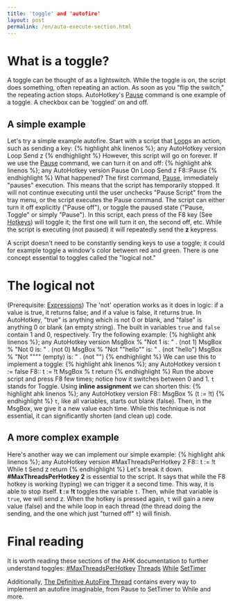 ```yaml
---
title: 'toggle' and 'autofire'
layout: post
permalink: /en/auto-execute-section.html
---
```


# What is a toggle?
A toggle can be thought of as a lightswitch. While the toggle is on, the script does something, often repeating an action. As soon as you "flip the switch," the repeating action stops. AutoHotkey's [Pause](http://d.ahk4.me/~Pause) command is one example of a toggle. A checkbox can be 'toggled' on and off.

## A simple example
Let's try a simple example autofire. Start with a script that [Loop](http://d.ahk4.me/~Loop)s an action, such as sending a key:
{% highlight ahk linenos %}; any AutoHotkey version
Loop
	Send z
{% endhighlight %}
However, this script will go on forever. If we use the [Pause](http://d.ahk4.me/~Pause) command, we can turn it on and off:
{% highlight ahk linenos %}; any AutoHotkey version
Pause On
Loop
	Send z
F8::Pause
{% endhighlight %}
What happened? The first command, [Pause](http://d.ahk4.me/~Pause), immediately "pauses" execution. This means that the script has temporarily stopped. It will not continue executing until the user unchecks "Pause Script" from the tray menu, or the script executes the Pause command. The script can either turn it off explicitly ("Pause off"), or toggle the paused state ("Pause, Toggle" or simply "Pause"). In this script, each press of the F8 key (See [Hotkeys]()) will toggle it; the first one will turn it on, the second off, etc. While the script is executing (not paused) it will repeatedly send the **z** keypress.

A script doesn't need to be constantly sending keys to use a toggle; it could for example toggle a window's color between red and green. There is one concept essential to toggles called the "logical not."

# The logical not
(Prerequisite: [Expressions](http://d.ahk4.me/Expressions))
The 'not' operation works as it does in logic: if a value is true, it returns false; and if a value is false, it returns true. In AutoHotkey, "true" is anything which is not 0 or blank, and "false" is anything 0 or blank (an empty string). The built in variables `true` and `false` contain 1 and 0, respectively. Try the following example:
{% highlight ahk linenos %}; any AutoHotkey version
MsgBox % "Not 1 is: " . (not 1)
MsgBox % "Not 0 is: " . (not 0)
MsgBox % "Not ""hello"" is: " . (not "hello")
MsgBox % "Not """" (empty) is: " . (not "")
{% endhighlight %}
We can use this to implement a toggle: 
{% highlight ahk linenos %}; any AutoHotkey version
t := false
F8::
 t := !t
 MsgBox % t
 return
{% endhighlight %}
Run the above script and press F8 few times; notice how it switches between 0 and 1. `t` stands for Toggle. Using **inline assignment** we can shorten this:
{% highlight ahk linenos %}; any AutoHotkey version
F8:: MsgBox % (t := !t)
{% endhighlight %}
`t`, like all variables, starts out blank (false). Then, in the MsgBox, we give it a new value each time. While this technique is not essential, it can significantly shorten (and clean up) code.

## A more complex example <!-- add more later? -->
Here's another way we can implement our simple example:
{% highlight ahk linenos %}; any AutoHotkey version
#MaxThreadsPerHotkey 2
F8::
 t := !t
 While t
	Send z
return
{% endhighlight %}
Let's break it down. **#MaxThreadsPerHotkey 2** is essential to the script. It says that while the F8 hotkey is working (typing) we can trigger it a second time. This way, it is able to stop itself. **t := !t** toggles the variable `t`. Then, while that variable is `true`, we will send z. When the hotkey is pressed again, `t` will gain a new value (false) and the while loop in each thread (the thread doing the sending, and the one which just "turned off" `t`) will finish.

# Final reading

It is worth reading these sections of the AHK documentation to further understand toggles:
[#MaxThreadsPerHotkey](http://www.autohotkey.net/~Lexikos/AutoHotkey_L/docs/commands/_MaxThreadsPerHotkey.htm)
[Threads](http://www.autohotkey.net/~Lexikos/AutoHotkey_L/docs/misc/Threads.htm)
[While](http://www.autohotkey.com/docs/commands/While.htm)
[SetTimer](http://www.autohotkey.net/~Lexikos/AutoHotkey_L/docs/commands/SetTimer.htm)

Additionally, [The Definitive AutoFire Thread](http://www.autohotkey.com/forum/topic69474.html) contains every way to implement an autofire imaginable, from Pause to SetTimer to While and more.
